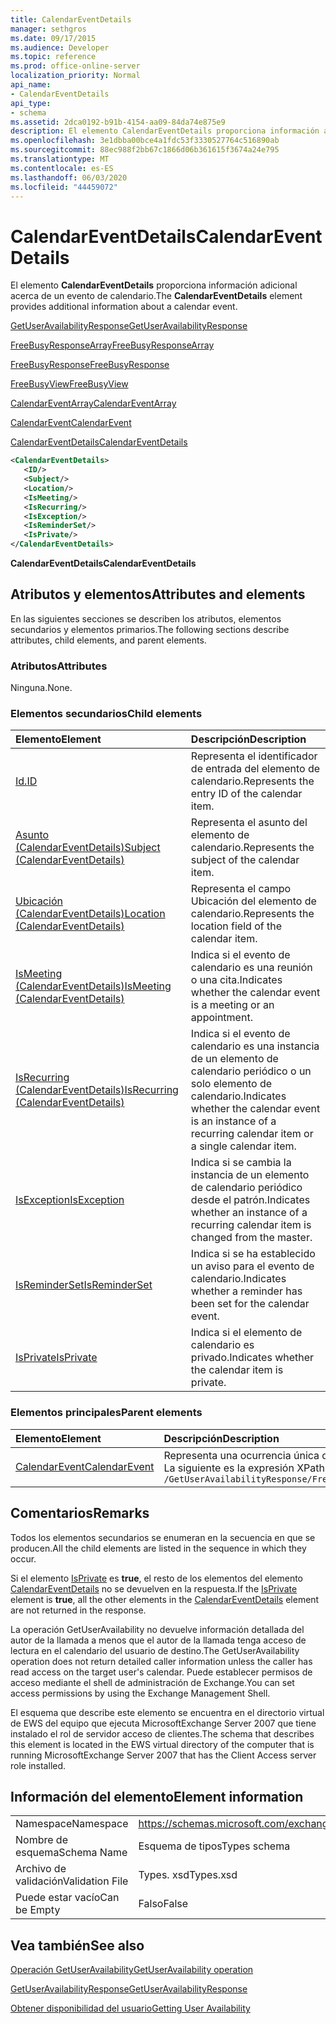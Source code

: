 ```yaml
---
title: CalendarEventDetails
manager: sethgros
ms.date: 09/17/2015
ms.audience: Developer
ms.topic: reference
ms.prod: office-online-server
localization_priority: Normal
api_name:
- CalendarEventDetails
api_type:
- schema
ms.assetid: 2dca0192-b91b-4154-aa09-84da74e875e9
description: El elemento CalendarEventDetails proporciona información adicional acerca de un evento de calendario.
ms.openlocfilehash: 3e1dbba00bce4a1fdc53f3330527764c516890ab
ms.sourcegitcommit: 88ec988f2bb67c1866d06b361615f3674a24e795
ms.translationtype: MT
ms.contentlocale: es-ES
ms.lasthandoff: 06/03/2020
ms.locfileid: "44459072"
---
```

# <a name="calendareventdetails"></a><span data-ttu-id="100bd-103">CalendarEventDetails</span><span class="sxs-lookup"><span data-stu-id="100bd-103">CalendarEventDetails</span></span>

<span data-ttu-id="100bd-104">El elemento **CalendarEventDetails** proporciona información adicional acerca de un evento de calendario.</span><span class="sxs-lookup"><span data-stu-id="100bd-104">The **CalendarEventDetails** element provides additional information about a calendar event.</span></span> 
  
[<span data-ttu-id="100bd-105">GetUserAvailabilityResponse</span><span class="sxs-lookup"><span data-stu-id="100bd-105">GetUserAvailabilityResponse</span></span>](getuseravailabilityresponse.md)
  
[<span data-ttu-id="100bd-106">FreeBusyResponseArray</span><span class="sxs-lookup"><span data-stu-id="100bd-106">FreeBusyResponseArray</span></span>](freebusyresponsearray.md)
  
[<span data-ttu-id="100bd-107">FreeBusyResponse</span><span class="sxs-lookup"><span data-stu-id="100bd-107">FreeBusyResponse</span></span>](freebusyresponse.md)
  
[<span data-ttu-id="100bd-108">FreeBusyView</span><span class="sxs-lookup"><span data-stu-id="100bd-108">FreeBusyView</span></span>](freebusyview.md)
  
[<span data-ttu-id="100bd-109">CalendarEventArray</span><span class="sxs-lookup"><span data-stu-id="100bd-109">CalendarEventArray</span></span>](calendareventarray.md)
  
[<span data-ttu-id="100bd-110">CalendarEvent</span><span class="sxs-lookup"><span data-stu-id="100bd-110">CalendarEvent</span></span>](calendarevent.md)
  
[<span data-ttu-id="100bd-111">CalendarEventDetails</span><span class="sxs-lookup"><span data-stu-id="100bd-111">CalendarEventDetails</span></span>](calendareventdetails.md)
  
```xml
<CalendarEventDetails>
   <ID/>
   <Subject/>
   <Location/>
   <IsMeeting/>
   <IsRecurring/>
   <IsException/>
   <IsReminderSet/>
   <IsPrivate/>
</CalendarEventDetails>
```

 <span data-ttu-id="100bd-112">**CalendarEventDetails**</span><span class="sxs-lookup"><span data-stu-id="100bd-112">**CalendarEventDetails**</span></span>
## <a name="attributes-and-elements"></a><span data-ttu-id="100bd-113">Atributos y elementos</span><span class="sxs-lookup"><span data-stu-id="100bd-113">Attributes and elements</span></span>

<span data-ttu-id="100bd-114">En las siguientes secciones se describen los atributos, elementos secundarios y elementos primarios.</span><span class="sxs-lookup"><span data-stu-id="100bd-114">The following sections describe attributes, child elements, and parent elements.</span></span>
  
### <a name="attributes"></a><span data-ttu-id="100bd-115">Atributos</span><span class="sxs-lookup"><span data-stu-id="100bd-115">Attributes</span></span>

<span data-ttu-id="100bd-116">Ninguna.</span><span class="sxs-lookup"><span data-stu-id="100bd-116">None.</span></span>
  
### <a name="child-elements"></a><span data-ttu-id="100bd-117">Elementos secundarios</span><span class="sxs-lookup"><span data-stu-id="100bd-117">Child elements</span></span>

|<span data-ttu-id="100bd-118">**Elemento**</span><span class="sxs-lookup"><span data-stu-id="100bd-118">**Element**</span></span>|<span data-ttu-id="100bd-119">**Descripción**</span><span class="sxs-lookup"><span data-stu-id="100bd-119">**Description**</span></span>|
|:-----|:-----|
|[<span data-ttu-id="100bd-120">Id.</span><span class="sxs-lookup"><span data-stu-id="100bd-120">ID</span></span>](id.md) <br/> |<span data-ttu-id="100bd-121">Representa el identificador de entrada del elemento de calendario.</span><span class="sxs-lookup"><span data-stu-id="100bd-121">Represents the entry ID of the calendar item.</span></span>  <br/> |
|[<span data-ttu-id="100bd-122">Asunto (CalendarEventDetails)</span><span class="sxs-lookup"><span data-stu-id="100bd-122">Subject (CalendarEventDetails)</span></span>](subject-calendareventdetails.md) <br/> |<span data-ttu-id="100bd-123">Representa el asunto del elemento de calendario.</span><span class="sxs-lookup"><span data-stu-id="100bd-123">Represents the subject of the calendar item.</span></span>  <br/> |
|[<span data-ttu-id="100bd-124">Ubicación (CalendarEventDetails)</span><span class="sxs-lookup"><span data-stu-id="100bd-124">Location (CalendarEventDetails)</span></span>](location-calendareventdetails.md) <br/> |<span data-ttu-id="100bd-125">Representa el campo Ubicación del elemento de calendario.</span><span class="sxs-lookup"><span data-stu-id="100bd-125">Represents the location field of the calendar item.</span></span>  <br/> |
|[<span data-ttu-id="100bd-126">IsMeeting (CalendarEventDetails)</span><span class="sxs-lookup"><span data-stu-id="100bd-126">IsMeeting (CalendarEventDetails)</span></span>](ismeeting-calendareventdetails.md) <br/> |<span data-ttu-id="100bd-127">Indica si el evento de calendario es una reunión o una cita.</span><span class="sxs-lookup"><span data-stu-id="100bd-127">Indicates whether the calendar event is a meeting or an appointment.</span></span>  <br/> |
|[<span data-ttu-id="100bd-128">IsRecurring (CalendarEventDetails)</span><span class="sxs-lookup"><span data-stu-id="100bd-128">IsRecurring (CalendarEventDetails)</span></span>](isrecurring-calendareventdetails.md) <br/> |<span data-ttu-id="100bd-129">Indica si el evento de calendario es una instancia de un elemento de calendario periódico o un solo elemento de calendario.</span><span class="sxs-lookup"><span data-stu-id="100bd-129">Indicates whether the calendar event is an instance of a recurring calendar item or a single calendar item.</span></span>  <br/> |
|[<span data-ttu-id="100bd-130">IsException</span><span class="sxs-lookup"><span data-stu-id="100bd-130">IsException</span></span>](isexception.md) <br/> |<span data-ttu-id="100bd-131">Indica si se cambia la instancia de un elemento de calendario periódico desde el patrón.</span><span class="sxs-lookup"><span data-stu-id="100bd-131">Indicates whether an instance of a recurring calendar item is changed from the master.</span></span>  <br/> |
|[<span data-ttu-id="100bd-132">IsReminderSet</span><span class="sxs-lookup"><span data-stu-id="100bd-132">IsReminderSet</span></span>](isreminderset.md) <br/> |<span data-ttu-id="100bd-133">Indica si se ha establecido un aviso para el evento de calendario.</span><span class="sxs-lookup"><span data-stu-id="100bd-133">Indicates whether a reminder has been set for the calendar event.</span></span>  <br/> |
|[<span data-ttu-id="100bd-134">IsPrivate</span><span class="sxs-lookup"><span data-stu-id="100bd-134">IsPrivate</span></span>](isprivate.md) <br/> |<span data-ttu-id="100bd-135">Indica si el elemento de calendario es privado.</span><span class="sxs-lookup"><span data-stu-id="100bd-135">Indicates whether the calendar item is private.</span></span>  <br/> |
   
### <a name="parent-elements"></a><span data-ttu-id="100bd-136">Elementos principales</span><span class="sxs-lookup"><span data-stu-id="100bd-136">Parent elements</span></span>

|<span data-ttu-id="100bd-137">**Elemento**</span><span class="sxs-lookup"><span data-stu-id="100bd-137">**Element**</span></span>|<span data-ttu-id="100bd-138">**Descripción**</span><span class="sxs-lookup"><span data-stu-id="100bd-138">**Description**</span></span>|
|:-----|:-----|
|[<span data-ttu-id="100bd-139">CalendarEvent</span><span class="sxs-lookup"><span data-stu-id="100bd-139">CalendarEvent</span></span>](calendarevent.md) <br/> |<span data-ttu-id="100bd-140">Representa una ocurrencia única del elemento de calendario.</span><span class="sxs-lookup"><span data-stu-id="100bd-140">Represents a unique calendar item occurrence.</span></span>  <br/> <span data-ttu-id="100bd-141">La siguiente es la expresión XPath 2,0 a este elemento:</span><span class="sxs-lookup"><span data-stu-id="100bd-141">The following is the XPath 2.0 expression to this element:</span></span>  <br/>  `/GetUserAvailabilityResponse/FreeBusyResponseArray/FreeBusyResponse/FreeBusyView/CalendarEventArray/CalendarEvent[i]` <br/> |
   
## <a name="remarks"></a><span data-ttu-id="100bd-142">Comentarios</span><span class="sxs-lookup"><span data-stu-id="100bd-142">Remarks</span></span>

<span data-ttu-id="100bd-143">Todos los elementos secundarios se enumeran en la secuencia en que se producen.</span><span class="sxs-lookup"><span data-stu-id="100bd-143">All the child elements are listed in the sequence in which they occur.</span></span> 
  
<span data-ttu-id="100bd-144">Si el elemento [IsPrivate](isprivate.md) es **true**, el resto de los elementos del elemento [CalendarEventDetails](calendareventdetails.md) no se devuelven en la respuesta.</span><span class="sxs-lookup"><span data-stu-id="100bd-144">If the [IsPrivate](isprivate.md) element is **true**, all the other elements in the [CalendarEventDetails](calendareventdetails.md) element are not returned in the response.</span></span> 
  
<span data-ttu-id="100bd-145">La operación GetUserAvailability no devuelve información detallada del autor de la llamada a menos que el autor de la llamada tenga acceso de lectura en el calendario del usuario de destino.</span><span class="sxs-lookup"><span data-stu-id="100bd-145">The GetUserAvailability operation does not return detailed caller information unless the caller has read access on the target user's calendar.</span></span> <span data-ttu-id="100bd-146">Puede establecer permisos de acceso mediante el shell de administración de Exchange.</span><span class="sxs-lookup"><span data-stu-id="100bd-146">You can set access permissions by using the Exchange Management Shell.</span></span>
  
<span data-ttu-id="100bd-147">El esquema que describe este elemento se encuentra en el directorio virtual de EWS del equipo que ejecuta MicrosoftExchange Server 2007 que tiene instalado el rol de servidor acceso de clientes.</span><span class="sxs-lookup"><span data-stu-id="100bd-147">The schema that describes this element is located in the EWS virtual directory of the computer that is running MicrosoftExchange Server 2007 that has the Client Access server role installed.</span></span>
  
## <a name="element-information"></a><span data-ttu-id="100bd-148">Información del elemento</span><span class="sxs-lookup"><span data-stu-id="100bd-148">Element information</span></span>

|||
|:-----|:-----|
|<span data-ttu-id="100bd-149">Namespace</span><span class="sxs-lookup"><span data-stu-id="100bd-149">Namespace</span></span>  <br/> |https://schemas.microsoft.com/exchange/services/2006/types  <br/> |
|<span data-ttu-id="100bd-150">Nombre de esquema</span><span class="sxs-lookup"><span data-stu-id="100bd-150">Schema Name</span></span>  <br/> |<span data-ttu-id="100bd-151">Esquema de tipos</span><span class="sxs-lookup"><span data-stu-id="100bd-151">Types schema</span></span>  <br/> |
|<span data-ttu-id="100bd-152">Archivo de validación</span><span class="sxs-lookup"><span data-stu-id="100bd-152">Validation File</span></span>  <br/> |<span data-ttu-id="100bd-153">Types. xsd</span><span class="sxs-lookup"><span data-stu-id="100bd-153">Types.xsd</span></span>  <br/> |
|<span data-ttu-id="100bd-154">Puede estar vacío</span><span class="sxs-lookup"><span data-stu-id="100bd-154">Can be Empty</span></span>  <br/> |<span data-ttu-id="100bd-155">Falso</span><span class="sxs-lookup"><span data-stu-id="100bd-155">False</span></span>  <br/> |
   
## <a name="see-also"></a><span data-ttu-id="100bd-156">Vea también</span><span class="sxs-lookup"><span data-stu-id="100bd-156">See also</span></span>



[<span data-ttu-id="100bd-157">Operación GetUserAvailability</span><span class="sxs-lookup"><span data-stu-id="100bd-157">GetUserAvailability operation</span></span>](getuseravailability-operation.md)
  
[<span data-ttu-id="100bd-158">GetUserAvailabilityResponse</span><span class="sxs-lookup"><span data-stu-id="100bd-158">GetUserAvailabilityResponse</span></span>](getuseravailabilityresponse.md)


[<span data-ttu-id="100bd-159">Obtener disponibilidad del usuario</span><span class="sxs-lookup"><span data-stu-id="100bd-159">Getting User Availability</span></span>](https://msdn.microsoft.com/library/d4133fcb-9b0f-4e6b-aadf-a389da83516a%28Office.15%29.aspx)

